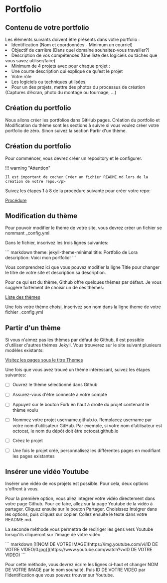 # Portfolio


<h2>Contenu de votre portfolio</h2>
Les éléments suivants doivent être présents dans votre portfolio :
<li>Identification (Nom et coordonnées - Minimum un courriel)</li>
<li>Objectif de carrière (Dans quel domaine souhaitez-vous travailler?)</li>
<li>Description de vos compétences (Une liste des logiciels ou tâches que vous savez utiliser/faire)</li>
<li>Minimum de 4 projets avec pour chaque projet :<li>Une courte description qui explique ce qu’est le projet</li><li>Votre rôle</li><li>Les logiciels ou techniques utilisées.</li><li>Pour un des projets, mettre des photos du processus de création (Captures d’écran, photo du montage ou tournage, …)</li></li>



<h2>Création du portfolio</h2>
<p>Nous allons créer les portfolios dans GitHub pages. Création du portfolio et Modification du thème sont les sections à suivre si vous voulez créer votre portfolio de zéro. Sinon suivez la section Partir d'un thème.</p>

<h2>Création du portfolio</h2>
<p>Pour commencer, vous devrez créer un repository et le configurer.</p>
!!! warning "Attention"

    Il est important de cocher Créer un fichier README.md lors de la création de votre repo.</p>
    
<p>Suivez les étapes 1 à 8 de la procédure suivante pour créer votre repo:</p>
<a href="https://docs.github.com/fr/pages/quickstart">Procédure</a>

<h2>Modification du thème</h2>
<p>Pour pouvoir modifier le thème de votre site, vous devrez créer un fichier se nommant _config.yml </p>
<p>Dans le fichier, inscrivez les trois lignes suivantes:</p>
``` markdown
theme: jekyll-theme-minimal
title: Portfolio de Lora
description: Voici mon portfolio!
```

<p>Vous comprendrez ici que vous pouvez modifier la ligne Title pour changer le titre de votre site et description sa description.</p>
<p>Pour ce qui est du thème, Github offre quelques thèmes par défaut. Je vous suggère fortement de choisir un de ces thèmes:</p>
<a href="https://pages.github.com/themes/">Liste des thèmes</a>
<p>Une fois votre thème choisi, inscrivez son nom dans la ligne theme de votre fichier _config.yml</p>

    

<h2>Partir d'un thème</h2>
<p>Si vous n'aimez pas les thèmes par défaut de Github, il est possible d'utiliser d'autres thèmes Jekyll. Vous trouverez sur le site suivant plusieurs modèles existants:</p>
<a href="https://jekyllrb.com/resources/">Visitez les pages sous le titre Themes</a>
<p>Une fois que vous avez trouvé un thème intéressant, suivez les étapes suivantes:</p>

* [ ] Ouvrez le thème sélectionné dans Github
* [ ] Assurez-vous d'être connecté à votre compte
* [ ] Appuyez sur le bouton Fork en haut à droite du projet contenant le thème voulu
* [ ] Nommez votre projet username.github.io. Remplacez username par votre nom d’utilisateur GitHub. Par exemple, si votre nom d’utilisateur est octocat, le nom du dépôt doit être octocat.github.io
* [ ] Créez le projet
* [ ] Une fois le projet créé, personnalisez les différentes pages en modifiant les pages existantes
    
    
<h2>Insérer une vidéo Youtube</h2>
<p>Insérer une vidéo de vos projets est possible. Pour cela, deux options s'offrent à vous.</p>
<p>Pour la première option, vous allez intégrer votre vidéo directement dans votre page Github. Pour ce faire, allez sur la page Youtube de la vidéo à partager. Cliquez ensuite sur le bouton Partager. Choisissez Intégrer dans les options, puis cliquez sur copier. Collez ensuite le texte dans votre README.md.</p>
<p>La seconde méthode vous permettra de rediriger les gens vers Youtube lorsqu'ils cliqueront sur l'image de votre vidéo.</p>
``` markdown
[![NOM DE VOTRE IMAGE](https://img.youtube.com/vi/ID DE VOTRE VIDEO/0.jpg)](https://www.youtube.com/watch?v=ID DE VOTRE VIDEO)
```

<p>Pour cette méthode, vous devrez écrire les lignes ci-haut et changer NOM DE VOTRE IMAGE par le nom souhaité. Puis ID DE VOTRE VIDEO par l'identification que vous pouvez trouver sur Youtube.</p>
